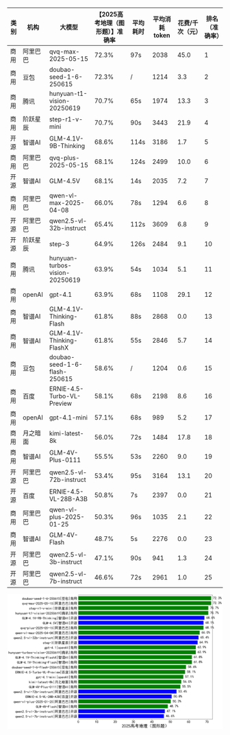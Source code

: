 
|类别|机构|大模型|【2025高考地理（图形题）】准确率|平均耗时|平均消耗token|花费/千次（元）|排名（准确率）|
|---|---|-----|-------------------|-------|-----------|-----------|-----------|
|商用|阿里巴巴|qvq-max-2025-05-15|72.3%|97s|2038|45.0|1|
|商用|豆包|doubao-seed-1-6-250615|72.3%|/|1214|3.3|2|
|商用|腾讯|hunyuan-t1-vision-20250619|70.7%|65s|1974|13.3|3|
|商用|阶跃星辰|step-r1-v-mini|70.7%|90s|3443|21.9|4|
|开源|智谱AI|GLM-4.1V-9B-Thinking|68.6%|114s|3186|1.7|5|
|商用|阿里巴巴|qvq-plus-2025-05-15|68.1%|124s|2499|10.0|6|
|开源|智谱AI|GLM-4.5V|68.1%|14s|2035|7.2|7|
|商用|阿里巴巴|qwen-vl-max-2025-04-08|66.0%|78s|1294|6.6|8|
|开源|阿里巴巴|qwen2.5-vl-32b-instruct|65.4%|112s|3609|6.8|9|
|开源|阶跃星辰|step-3|64.9%|126s|2484|9.1|10|
|商用|腾讯|hunyuan-turbos-vision-20250619|63.9%|54s|1034|5.1|11|
|商用|openAI|gpt-4.1|63.9%|68s|1108|29.1|12|
|商用|智谱AI|GLM-4.1V-Thinking-Flash|61.8%|88s|2868|0.0|13|
|商用|智谱AI|GLM-4.1V-Thinking-FlashX|61.8%|55s|2846|5.7|14|
|商用|豆包|doubao-seed-1-6-flash-250615|58.6%|/|1204|0.6|15|
|商用|百度|ERNIE-4.5-Turbo-VL-Preview|58.1%|68s|2198|8.6|16|
|商用|openAI|gpt-4.1-mini|57.1%|68s|989|5.2|17|
|商用|月之暗面|kimi-latest-8k|56.0%|72s|1484|17.8|18|
|商用|智谱AI|GLM-4V-Plus-0111|55.5%|53s|2260|9.0|19|
|开源|阿里巴巴|qwen2.5-vl-72b-instruct|53.4%|95s|3164|13.1|20|
|开源|百度|ERNIE-4.5-VL-28B-A3B|50.8%|7s|2397|0.0|21|
|商用|阿里巴巴|qwen-vl-plus-2025-01-25|50.3%|96s|1035|2.1|22|
|商用|智谱AI|GLM-4V-Flash|48.7%|5s|2276|0.0|23|
|开源|阿里巴巴|qwen2.5-vl-3b-instruct|47.1%|90s|941|1.3|24|
|开源|阿里巴巴|qwen2.5-vl-7b-instruct|46.6%|72s|2961|1.0|25|


![lin](../pic/2025高考地理（图形题）.png)